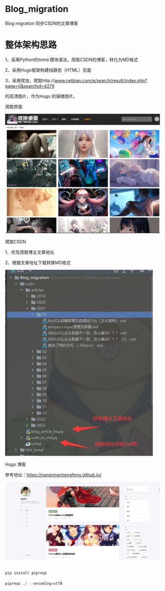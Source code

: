 # Blog_migration
Blog migration 
同步CSDN的文章博客



# 整体架构思路

1、采用Python的tomd 模块语法，爬取CSDN的博客，转化为MD格式

2、采用Hugo框架构建纯静态（HTML）页面

3、采用爬虫，爬取http://www.netbian.com/e/search/result/index.php?page=0&searchid=4279

的高清图片，作为Hugo 的镇楼图片。





爬取界面

![1673488884317](images/1673488884317.png)

爬取CSDN

1、优先爬取博主文章地址

2、根据文章地址下载转换MD格式

![1673488988075](images/1673488988075.png)



Hugo 博客

参考地址：https://nangongchengfeng.github.io/

![1673489016431](images/1673489016431.png)


```python

pip install pipreqs

pipreqs ./ --encoding=utf8 
```